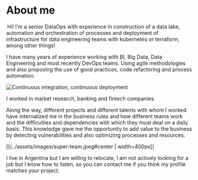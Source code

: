 
# About me

<img src="../assets/images/20210608_105112.jpg" alt="Max" style="zoom:6%;" align="left" class="circle">

Hi! 
I’m a senior DataOps with experience in construction of a data lake, automation and orchestration of processes and deployment of infrastructure for data engineering teams with kubernetes or terraform, among other things!

I have many years of experience working with BI, Big Data, Data Engineering and most recently DevOps teams.
Using agile methodologies and also proposing the use of good practices, code refactoring and process automation.

![Continuous integration, continuous deployment](../assets/images/cicd.png#center)

I worked in market research, banking and fintech companies.

Along the way, different projects and different talents with whom I worked have internalized me in the business rules and how different teams work and the difficulties and dependencies with which they must deal on a daily basis.
This knowledge gave me the opportunity to add value to the business by detecting vulnerabilities and also optimizing processes and resources.

[[(../assets/images/super-team.jpeg#center | width=400px]]

I live in Argentina but I am willing to relocate, I am not actively looking for a job but I know how to listen, so you can contact me if you think my profile matches your project.
